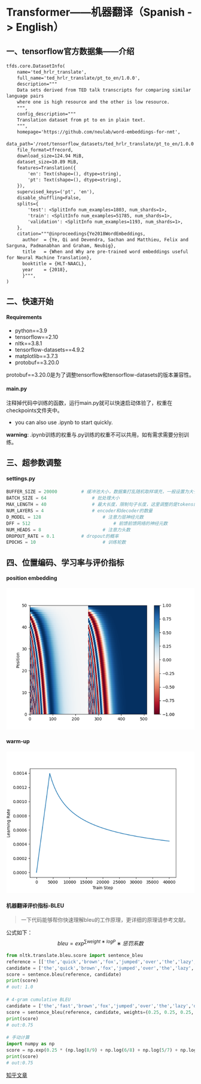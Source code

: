 # Transformer——机器翻译（Spanish -> English）
## 一、tensorflow官方数据集——介绍  
```
tfds.core.DatasetInfo(
    name='ted_hrlr_translate',
    full_name='ted_hrlr_translate/pt_to_en/1.0.0',
    description="""
    Data sets derived from TED talk transcripts for comparing similar language pairs
    where one is high resource and the other is low resource.
    """,
    config_description="""
    Translation dataset from pt to en in plain text.
    """,
    homepage='https://github.com/neulab/word-embeddings-for-nmt',
    data_path='/root/tensorflow_datasets/ted_hrlr_translate/pt_to_en/1.0.0',
    file_format=tfrecord,
    download_size=124.94 MiB,
    dataset_size=10.89 MiB,
    features=Translation({
        'en': Text(shape=(), dtype=string),
        'pt': Text(shape=(), dtype=string),
    }),
    supervised_keys=('pt', 'en'),
    disable_shuffling=False,
    splits={
        'test': <SplitInfo num_examples=1803, num_shards=1>,
        'train': <SplitInfo num_examples=51785, num_shards=1>,
        'validation': <SplitInfo num_examples=1193, num_shards=1>,
    },
    citation="""@inproceedings{Ye2018WordEmbeddings,
      author  = {Ye, Qi and Devendra, Sachan and Matthieu, Felix and Sarguna, Padmanabhan and Graham, Neubig},
      title   = {When and Why are pre-trained word embeddings useful for Neural Machine Translation},
      booktitle = {HLT-NAACL},
      year    = {2018},
      }""",
)
```

## 二、快速开始

#### Requirements

- python==3.9
- tensorflow==2.10
- nltk==3.8.1
- tensorflow-datasets==4.9.2
- matplotlib==3.7.3
- protobuf==3.20.0

protobuf==3.20.0是为了调整tensorflow和tensorflow-datasets的版本兼容性。

#### main.py

注释掉代码中训练的函数，运行main.py就可以快速启动体验了，权重在checkpoints文件夹中。

* you can also use .ipynb to start quickly.

**warning**: .ipynb训练的权重与.py训练的权重不可以共用，如有需求需要分别训练。
## 三、超参数调整

#### settings.py

```python
BUFFER_SIZE = 20000 		# 缓冲池大小，数据集打乱随机取样填充，一般设置为大于等于数据集的大小
BATCH_SIZE = 64 				# 批处理大小
MAX_LENGTH = 40 				# 最大长度，限制句子长度，这里调整的是tokens的最大值
NUM_LAYERS = 4					# encoder和decoder的数量
D_MODEL = 128						# 注意力层神经元数
DFF = 512								# 前馈前馈网络的神经元数
NUM_HEADS = 8						# 注意力头数
DROPOUT_RATE = 0.1			# dropout的概率
EPOCHS = 10							# 训练轮数
```

## 四、位置编码、学习率与评价指标

#### position embedding

![position_embedding](./position_embedding.png)

#### warm-up

![warm-up](./warm-up.png)

#### 机器翻译评价指标-BLEU

> 一下代码能够帮你快速理解bleu的工作原理，更详细的原理请参考文献。

公式如下：  
$$  
bleu = exp^{∑ weight∗logP}∗惩罚系数  
$$



```python
from nltk.translate.bleu.score import sentence_bleu
reference = [['the','quick','brown','fox','jumped','over','the','lazy','dog']]
candidate = ['the','quick','brown','fox','jumped','over','the','lazy','dog']
score = sentence.bleu(reference, candidate)
print(score)
# out: 1.0

# 4-gram cumulative BLEU
candidate = ['the','fast','brown','fox','jumped','over','the','lazy','dog']
score = sentence_bleu(reference, candidate, weights=(0.25, 0.25, 0.25, 0.25))
print(score)
# out:0.75

# 手动计算
import numpy as np
score = np.exp(0.25 * (np.log(8/9) + np.log(6/8) + np.log(5/7) + np.log(4/6)))
print(score)
# out:0.75
```
[知乎文章](https://zhuanlan.zhihu.com/p/673135990)
